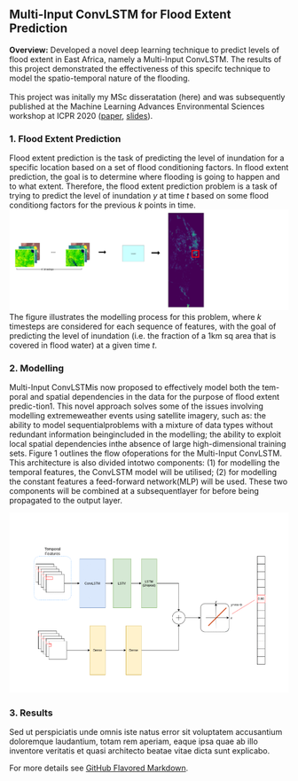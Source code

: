 ## Multi-Input ConvLSTM for Flood Extent Prediction

**Overview:** 
Developed a novel deep learning technique to predict levels of flood extent in East Africa, namely a Multi-Input ConvLSTM. The results of this project demonstrated the effectiveness of this specifc technique to model the spatio-temporal nature of the flooding.
<br><br>
This project was initally my MSc disseratation (here) and was subsequently published at the Machine Learning Advances Environmental Sciences workshop at ICPR 2020 ([paper](/pdf/Flood_Extent_Prediction.pdf), [slides](/pdf/ICPR_Slides.pdf)). 


### 1. Flood Extent Prediction
Flood  extent  prediction  is  the  task  of  predicting  the  level  of  inundation  for  a specific  location  based  on  a  set  of  flood  conditioning  factors.  In  flood  extent prediction, the goal is to determine where flooding is going to happen and to what  extent. Therefore, the flood extent prediction problem is a task of trying to predict the level of inundation *y* at time *t* based on some flood conditiong factors for the previous *k* points in time. 
<br>
<img src="images/ICPR-2c.png?raw=true"/>
<br>
The figure illustrates the modelling process for this problem, where *k* timesteps are considered for each sequence of features, with the goal of predicting the level of inundation (i.e. the fraction of a 1km sq area that is covered in flood water) at a given time *t*.



### 2. Modelling

Multi-Input ConvLSTMis now proposed to effectively model both the tem-poral and spatial dependencies in the data for the purpose of flood extent predic-tion1. This novel approach solves some of the issues involving modelling extremeweather events using satellite imagery, such as: the ability to model sequentialproblems  with  a  mixture  of  data  types  without  redundant  information  beingincluded  in  the  modelling;  the  ability  to  exploit  local  spatial  dependencies  inthe absence of large high-dimensional training sets. Figure 1 outlines the flow ofoperations for the Multi-Input ConvLSTM. This architecture is also divided intotwo components: (1) for modelling the temporal features, the ConvLSTM model will be utilised; (2) for modelling the constant features a feed-forward network(MLP) will be used. These two components will be combined at a subsequentlayer for before being propagated to the output layer.

<img src="images/model.gif?raw=true"/>

### 3. Results

Sed ut perspiciatis unde omnis iste natus error sit voluptatem accusantium doloremque laudantium, totam rem aperiam, eaque ipsa quae ab illo inventore veritatis et quasi architecto beatae vitae dicta sunt explicabo. 

For more details see [GitHub Flavored Markdown](https://guides.github.com/features/mastering-markdown/).

